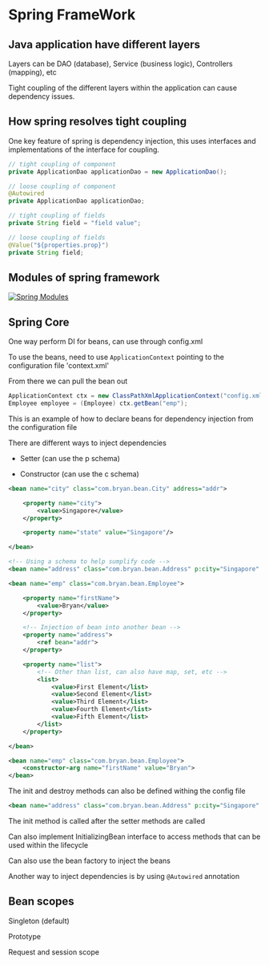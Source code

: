 # Spring FrameWork

## Java application have different layers

Layers can be DAO (database), Service (business logic), Controllers (mapping), etc

Tight coupling of the different layers within the application can cause dependency issues.

## How spring resolves tight coupling

One key feature of spring is dependency injection, this uses interfaces and implementations of the interface for coupling. 

```java
// tight coupling of component
private ApplicationDao applicationDao = new ApplicationDao();

// loose coupling of component
@Autowired
private ApplicationDao applicationDao;

// tight coupling of fields
private String field = "field value";

// loose coupling of fields
@Value("${properties.prop}")
private String field;
```

## Modules of spring framework

[![Spring Modules](https://static.javatpoint.com/images/sp/spmodules.jpg)](https://https://static.javatpoint.com/images/sp/spmodules.jpg)


## Spring Core

One way perform DI for beans, can use through config.xml

To use the beans, need to use `ApplicationContext` pointing to the configuration file 'context.xml'

From there we can pull the bean out

```java
ApplicationContext ctx = new ClassPathXmlApplicationContext("config.xml");
Employee employee = (Employee) ctx.getBean("emp");
```

This is an example of how to declare beans for dependency injection from the configuration file

There are different ways to inject dependencies

 - Setter (can use the p schema)

 - Constructor (can use the c schema)

```xml
<bean name="city" class="com.bryan.bean.City" address="addr">

    <property name="city">
        <value>Singapore</value>
    </property>

    <property name="state" value="Singapore"/>

</bean>

<!-- Using a schema to help sumplify code -->
<bean name="address" class="com.bryan.bean.Address" p:city="Singapore" p:state="Singapore"/>

<bean name="emp" class="com.bryan.bean.Employee">

    <property name="firstName">
        <value>Bryan</value>
    </property>

    <!-- Injection of bean into another bean -->
    <property name="address">
        <ref bean="addr">
    </property>

    <property name="list">
        <!-- Other than list, can also have map, set, etc -->
        <list>
            <value>First Element</list>
            <value>Second Element</list>
            <value>Third Element</list>
            <value>Fourth Element</list>
            <value>Fifth Element</list>
        </list>
    </property>

</bean>

<bean name="emp" class="com.bryan.bean.Employee">
    <constructor-arg name="firstName" value="Bryan">
</bean>
```

The init and destroy methods can also be defined withing the config file

```xml
<bean name="address" class="com.bryan.bean.Address" p:city="Singapore" p:state="Singapore" init-method="methodName" destroy-method="methodName2"/>
```

The init method is called after the setter methods are called

Can also implement InitializingBean interface to access methods that can be used within the lifecycle

Can also use the bean factory to inject the beans

Another way to inject dependencies is by using `@Autowired` annotation

## Bean scopes

Singleton (default)

Prototype

Request and session scope
